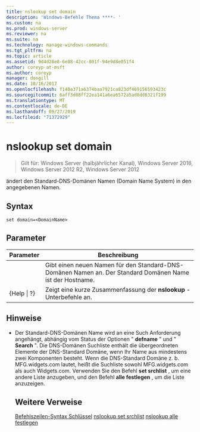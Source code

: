 ```yaml
---
title: nslookup set domain
description: 'Windows-Befehle Thema ****- '
ms.custom: na
ms.prod: windows-server
ms.reviewer: na
ms.suite: na
ms.technology: manage-windows-commands
ms.tgt_pltfrm: na
ms.topic: article
ms.assetid: 9d4d28e8-6e88-42cc-801f-94e9d8e051f4
author: coreyp-at-msft
ms.author: coreyp
manager: dongill
ms.date: 10/16/2017
ms.openlocfilehash: f140a371a6374baa7921ca823df469156593423c
ms.sourcegitcommit: 6aff3d88ff22ea141a6ea6572a5ad8dd6321f199
ms.translationtype: MT
ms.contentlocale: de-DE
ms.lasthandoff: 09/27/2019
ms.locfileid: "71372929"
---
```

# <a name="nslookup-set-domain"></a>nslookup set domain

>Gilt für: Windows Server (halbjährlicher Kanal), Windows Server 2016, Windows Server 2012 R2, Windows Server 2012

ändert den Standard-DNS-Domänen Namen (Domain Name System) in den angegebenen Namen.
## <a name="syntax"></a>Syntax
```
set domain=<DomainName>
```
## <a name="parameters"></a>Parameter

|    Parameter    |                                           Beschreibung                                           |
|-----------------|-------------------------------------------------------------------------------------------------|
|  <DomainName>   | Gibt einen neuen Namen für den Standard-DNS-Domänen Namen an. Der Standard Domänen Name ist der Hostname. |
| {Help &#124; ?} |                      Zeigt eine kurze Zusammenfassung der **nslookup** -Unterbefehle an.                      |

## <a name="remarks"></a>Hinweise
- Der Standard-DNS-Domänen Name wird an eine Such Anforderung angehängt, abhängig vom Status der Optionen " **defname** " und " **Search** ". Die DNS-Domänen Suchliste enthält die übergeordneten Elemente der DNS-Standard Domäne, wenn Ihr Name aus mindestens zwei Komponenten besteht. Wenn die DNS-Standard Domäne z. b. MFG.widgets.com lautet, heißt die Suchliste sowohl MFG.widgets.com als auch Widgets.com. Verwenden Sie den Befehl **set srchlist** , um eine andere Liste anzugeben, und den Befehl **alle festlegen** , um die Liste anzuzeigen.
  ## <a name="additional-references"></a>Weitere Verweise
  [Befehlszeilen-Syntax Schlüssel](command-line-syntax-key.md)
  [nslookup set srchlist](nslookup-set-srchlist.md)
  [nslookup alle festlegen](nslookup-set-all.md)
